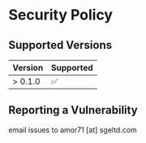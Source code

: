 # Security Policy

## Supported Versions


| Version | Supported          |
| ------- | ------------------ |
| >  0.1.0| :white_check_mark: |


## Reporting a Vulnerability

email issues to amor71 [at] sgeltd.com
